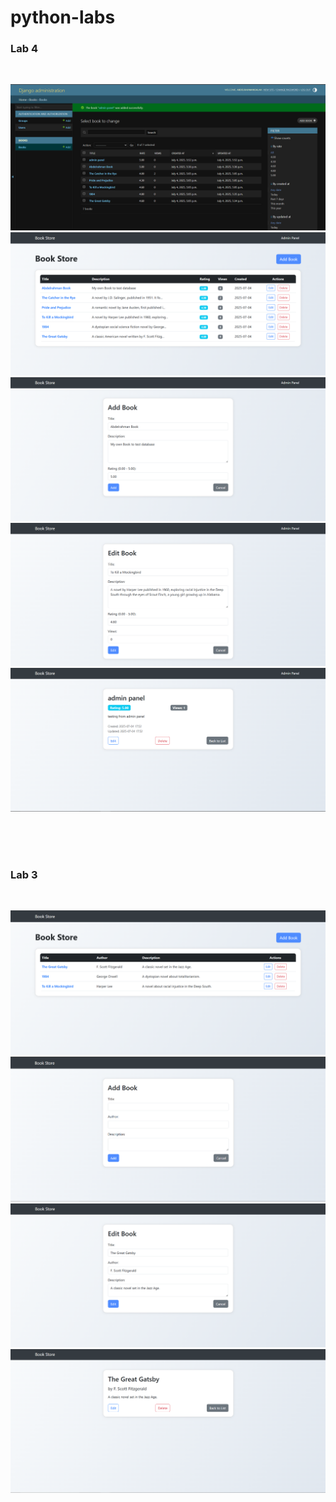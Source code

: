 # python-labs

### Lab 4

<br>

![admin](./resources/lab4/admin%20panel.png)
![list](./resources/lab4/list%20books.png)
![add](./resources/lab4/add%20book.png)
![edit](./resources/lab4/edit%20book.png)
![show](./resources/lab4/show%20book.png)

<br><br><br>

### Lab 3

<br>

![list](./resources/lab3/list%20books.png)
![add](./resources/lab3/add%20book.png)
![edit](./resources/lab3/edit%20book.png)
![show](./resources/lab3/show%20book.png)
